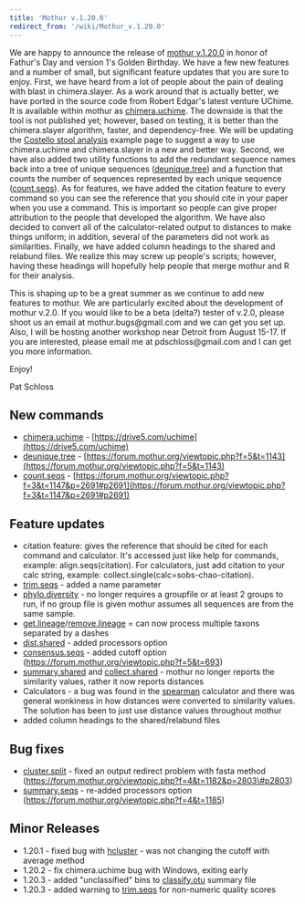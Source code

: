 ```yaml
---
title: 'Mothur v.1.20.0'
redirect_from: '/wiki/Mothur_v.1.20.0'
---
```

We are happy to announce the release of [mothur
v.1.20.0](mothur_v.1.20.0) in honor of Fathur\'s Day and
version 1\'s Golden Birthday. We have a few new features and a number of
small, but significant feature updates that you are sure to enjoy.
First, we have heard from a lot of people about the pain of dealing with
blast in chimera.slayer. As a work around that is actually better, we
have ported in the source code from Robert Edgar\'s latest venture
UChime. It is available within mothur as
[chimera.uchime](chimera.uchime). The downside is that the
tool is not published yet; however, based on testing, it is better than
the chimera.slayer algorithm, faster, and dependency-free. We will be
updating the [Costello stool
analysis](Costello_stool_analysis) example page to suggest a
way to use chimera.uchime and chimera.slayer in a new and better way.
Second, we have also added two utility functions to add the redundant
sequence names back into a tree of unique sequences
([deunique.tree](deunique.tree)) and a function that counts
the number of sequences represented by each unique sequence
([count.seqs](count.seqs)). As for features, we have added
the citation feature to every command so you can see the reference that
you should cite in your paper when you use a command. This is important
so people can give proper attribution to the people that developed the
algorithm. We have also decided to convert all of the calculator-related
output to distances to make things uniform; in addition, several of the
parameters did not work as similarities. Finally, we have added column
headings to the shared and relabund files. We realize this may screw up
people\'s scripts; however, having these headings will hopefully help
people that merge mothur and R for their analysis.

This is shaping up to be a great summer as we continue to add new
features to mothur. We are particularly excited about the development of
mothur v.2.0. If you would like to be a beta (delta?) tester of v.2.0,
please shoot us an email at mothur.bugs\@gmail.com and we can get you
set up. Also, I will be hosting another workshop near Detroit from
August 15-17. If you are interested, please email me at
pdschloss\@gmail.com and I can get you more information.

Enjoy!

Pat Schloss

## New commands

-   [chimera.uchime](chimera.uchime) -
    [https://drive5.com/uchime](https://drive5.com/uchime)
-   [deunique.tree](deunique.tree) -
    [https://forum.mothur.org/viewtopic.php?f=5&t=1143](https://forum.mothur.org/viewtopic.php?f=5&t=1143)
-   [count.seqs](count.seqs) -
    [https://forum.mothur.org/viewtopic.php?f=3&t=1147&p=2691#p2691](https://forum.mothur.org/viewtopic.php?f=3&t=1147&p=2691#p2691)

## Feature updates

-   citation feature: gives the reference that should be cited for each
    command and calculator. It\'s accessed just like help for commands,
    example: align.seqs(citation). For calculators, just add citation to
    your calc string, example: collect.single(calc=sobs-chao-citation).
-   [trim.seqs](trim.seqs) - added a name parameter
-   [phylo.diversity](phylo.diversity) - no longer requires a
    groupfile or at least 2 groups to run, if no group file is given
    mothur assumes all sequences are from the same sample.
-   [get.lineage](get.lineage)/[remove.lineage](remove.lineage)
    = can now process multiple taxons separated by a dashes
-   [dist.shared](dist.shared) - added processors option
-   [consensus.seqs](consensus.seqs) - added cutoff option
    (https://forum.mothur.org/viewtopic.php?f=5&t=693)
-   [summary.shared](summary.shared) and
    [collect.shared](collect.shared) - mothur no longer
    reports the similarity values, rather it now reports distances
-   Calculators - a bug was found in the [spearman](spearman)
    calculator and there was general wonkiness in how distances were
    converted to similarity values. The solution has been to just use
    distance values throughout mothur
-   added column headings to the shared/relabund files

## Bug fixes

-   [cluster.split](cluster.split) - fixed an output redirect
    problem with fasta method
    (https://forum.mothur.org/viewtopic.php?f=4&t=1182&p=2803\#p2803)
-   [summary.seqs](summary.seqs) - re-added processors option
    (https://forum.mothur.org/viewtopic.php?f=4&t=1185)

## Minor Releases

-   1.20.1 - fixed bug with [hcluster](hcluster) - was not
    changing the cutoff with average method
-   1.20.2 - fix chimera.uchime bug with Windows, exiting early
-   1.20.3 - added \"unclassified\" bins to
    [classify.otu](classify.otu) summary file
-   1.20.3 - added warning to [trim.seqs](trim.seqs) for
    non-numeric quality scores
